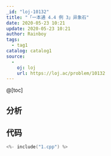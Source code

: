 ```yaml
---
_id: "loj-10132"
title: "「一本通 4.4 例 3」异象石"
date: 2020-05-23 10:21
update: 2020-05-23 10:21
author: Rainboy
tags:
  - tag1
catalog: catalog1
source: 
  - 
    oj: loj
    url: https://loj.ac/problem/10132
---
```



@[toc]
## 分析



## 代码

```c
<%- include("1.cpp") %>
```

